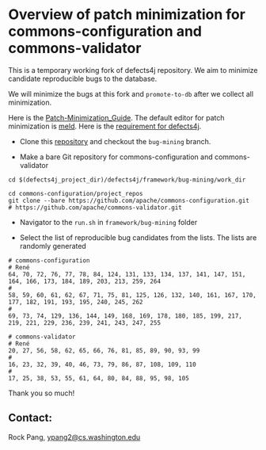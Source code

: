 # Overview of patch minimization for commons-configuration and commons-validator

This is a temporary working fork of defects4j repository. We aim to minimize candidate reproducible bugs to the database.

We will minimize the bugs at this fork and `promote-to-db` after we collect all minimization.

Here is the [Patch-Minimization_Guide](https://github.com/rjust/defects4j/blob/master/framework/bug-mining/Patch-Minimization-Guide.md). The default editor for patch minimization is [meld](https://meldmerge.org/). Here is the [requirement for defects4j](https://github.com/rjust/defects4j).

* Clone this [repository](https://github.com/rrrrrrockpang/defects4j/tree/bug-mining) and checkout the `bug-mining` branch.

* Make a bare Git repository for commons-configuration and commons-validator

```
cd $(defects4j_project_dir)/defects4j/framework/bug-mining/work_dir

cd commons-configuration/project_repos
git clone --bare https://github.com/apache/commons-configuration.git
# https://github.com/apache/commons-validator.git
```

* Navigator to the `run.sh` in `framework/bug-mining` folder

* Select the list of reproducible bug candidates from the lists. The lists are randomly generated 

```
# commons-configuration
# René
64, 70, 72, 76, 77, 78, 84, 124, 131, 133, 134, 137, 141, 147, 151, 164, 166, 173, 184, 189, 203, 213, 259, 264
#
58, 59, 60, 61, 62, 67, 71, 75, 81, 125, 126, 132, 140, 161, 167, 170, 177, 182, 191, 193, 195, 240, 245, 262
#
69, 73, 74, 129, 136, 144, 149, 168, 169, 178, 180, 185, 199, 217, 219, 221, 229, 236, 239, 241, 243, 247, 255
```

```
# commons-validator
# René
20, 27, 56, 58, 62, 65, 66, 76, 81, 85, 89, 90, 93, 99
#
16, 23, 32, 39, 40, 46, 73, 79, 86, 87, 108, 109, 110
#
17, 25, 38, 53, 55, 61, 64, 80, 84, 88, 95, 98, 105
```

Thank you so much!

## Contact:

Rock Pang, ypang2@cs.washington.edu
